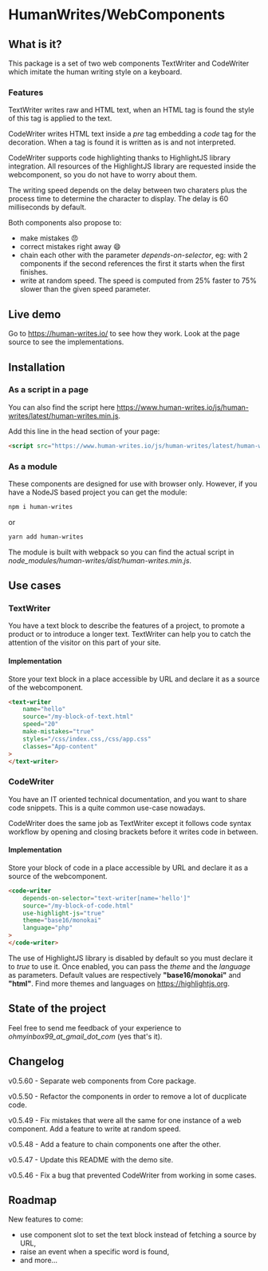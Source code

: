 # HumanWrites/WebComponents

## What is it?

This package is a set of two web components TextWriter and CodeWriter which imitate the human writing style on a keyboard.

### Features

TextWriter writes raw and HTML text, when an HTML tag is found the style of this tag is applied to the text.

CodeWriter writes HTML text inside a _pre_ tag embedding a _code_ tag for the decoration. When a tag is found it is written as is and not interpreted.

CodeWriter supports code highlighting thanks to HighlightJS library integration. All resources of the HighlightJS library are requested inside the webcomponent, so you do not have to worry about them.

The writing speed depends on the delay between two charaters plus the process time to determine the character to display. The delay is 60 milliseconds by default.

Both components also propose to:
- make mistakes :angry:
- correct mistakes right away :smile:
- chain each other with the parameter _depends-on-selector_, eg: with 2 components if the second references the first it starts when the first finishes.
- write at random speed. The speed is computed from 25% faster to 75% slower than the given speed parameter.  

## Live demo

Go to https://human-writes.io/ to see how they work. Look at the page source to see the implementations.

## Installation

### As a script in a page

You can also find the script here https://www.human-writes.io/js/human-writes/latest/human-writes.min.js.

Add this line in the head section of your page:

```html
<script src="https://www.human-writes.io/js/human-writes/latest/human-writes.min.js"></script>
```

### As a module

These components are designed for use with browser only. However, if you have a NodeJS based project you can get the module:

```bash
npm i human-writes
```

or 

```bash
yarn add human-writes
```

The module is built with webpack so you can find the actual script in _node_modules/human-writes/dist/human-writes.min.js_.


## Use cases

### TextWriter

You have a text block to describe the features of a project, to promote a product or to introduce a longer text. TextWriter can help you to catch the attention of the visitor on this part of your site.

#### Implementation

Store your text block in a place accessible by URL and declare it as a source of the webcomponent.

```html
<text-writer
    name="hello"
    source="/my-block-of-text.html" 
    speed="20"
    make-mistakes="true" 
    styles="/css/index.css,/css/app.css" 
    classes="App-content" 
>
</text-writer>

```

### CodeWriter

You have an IT oriented technical documentation, and you want to share code snippets. This is a quite common use-case nowadays.

CodeWriter does the same job as TextWriter except it follows code syntax workflow by opening and closing brackets before it writes code in between.

#### Implementation

Store your block of code in a place accessible by URL and declare it as a source of the webcomponent.

```html
<code-writer 
    depends-on-selector="text-writer[name='hello']"
    source="/my-block-of-code.html"
    use-highlight-js="true"
    theme="base16/monokai"
    language="php"
>
</code-writer>
```

The use of HighlightJS library is disabled by default so you must declare it to _true_ to use it. Once enabled, you can pass the _theme_ and the _language_ as parameters. Default values are respectively **"base16/monokai"** and **"html"**. Find more themes and languages on https://highlightjs.org.

## State of the project

Feel free to send me feedback of your experience to _ohmyinbox99_at_gmail_dot_com_ (yes that's it).

## Changelog

v0.5.60 - Separate web components from Core package.

v0.5.50 - Refactor the components in order to remove a lot of ducplicate code.

v0.5.49 - Fix mistakes that were all the same for one instance of a web component. Add a feature to write at random speed.

v0.5.48 - Add a feature to chain components one after the other. 

v0.5.47 - Update this README with the demo site.

v0.5.46 - Fix a bug that prevented CodeWriter from working in some cases.

## Roadmap

New features to come:

- use component slot to set the text block instead of fetching a source by URL,
- raise an event when a specific word is found,
- and more...
